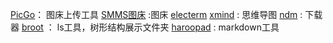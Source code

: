 [PicGo](https://github.com/Molunerfinn/PicGo)： 图床上传工具
[SMMS图床](https://sm.ms) :图床
[electerm](https://electerm.html5beta.com/)
[xmind](https://www.xmind.cn/) : 思维导图
[ndm](https://www.neatdownloadmanager.com/index.php/en/) : 下载器
[broot](https://dystroy.org/broot/) ： ls工具，树形结构展示文件夹
[haroopad](http://pad.haroopress.com/) : markdown工具